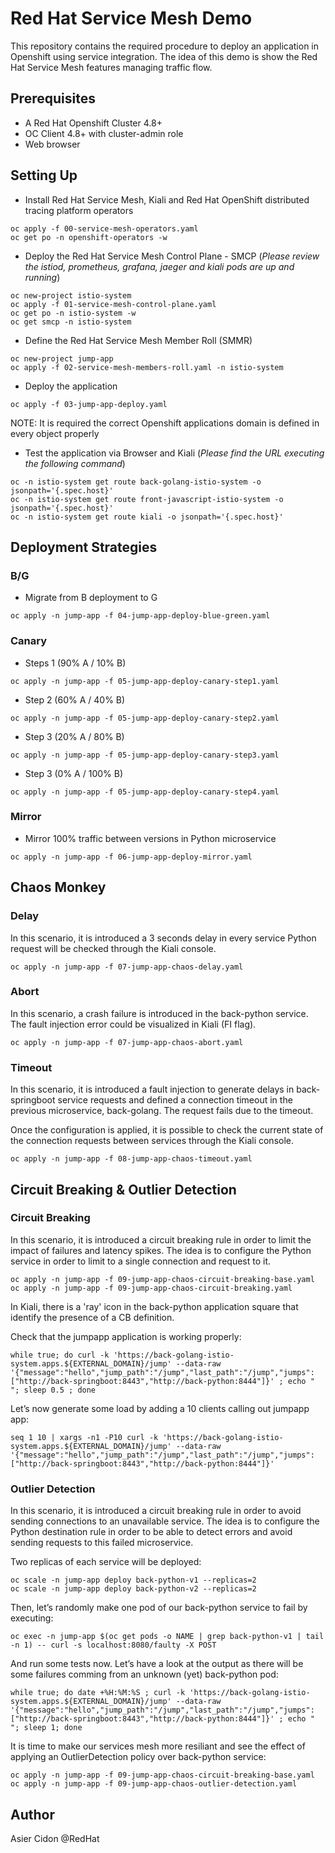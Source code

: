 # Red Hat Service Mesh Demo

This repository contains the required procedure to deploy an application in Openshift using service integration. The idea of this demo is show the Red Hat Service Mesh features managing traffic flow.

## Prerequisites

- A Red Hat Openshift Cluster 4.8+
- OC Client 4.8+ with cluster-admin role
- Web browser

## Setting Up

- Install Red Hat Service Mesh, Kiali and Red Hat OpenShift distributed tracing platform operators

```$bash
oc apply -f 00-service-mesh-operators.yaml
oc get po -n openshift-operators -w
```

- Deploy the Red Hat Service Mesh Control Plane - SMCP (*Please review the istiod, prometheus, grafana, jaeger and kiali pods are up and running*)

```$bash
oc new-project istio-system
oc apply -f 01-service-mesh-control-plane.yaml
oc get po -n istio-system -w
oc get smcp -n istio-system
```

- Define the Red Hat Service Mesh Member Roll (SMMR)

```$bash
oc new-project jump-app
oc apply -f 02-service-mesh-members-roll.yaml -n istio-system
```

- Deploy the application

```$bash
oc apply -f 03-jump-app-deploy.yaml
```

NOTE: It is required the correct Openshift applications domain is defined in every object properly 

- Test the application via Browser and Kiali (_Please find the URL executing the following command_)

```$bash
oc -n istio-system get route back-golang-istio-system -o jsonpath='{.spec.host}'
oc -n istio-system get route front-javascript-istio-system -o jsonpath='{.spec.host}'
oc -n istio-system get route kiali -o jsonpath='{.spec.host}'
```

## Deployment Strategies
### B/G

- Migrate from B deployment to G

```$bash
oc apply -n jump-app -f 04-jump-app-deploy-blue-green.yaml
```

### Canary

- Steps 1 (90% A / 10% B)

```$bash
oc apply -n jump-app -f 05-jump-app-deploy-canary-step1.yaml
```

- Step 2 (60% A / 40% B)

```$bash
oc apply -n jump-app -f 05-jump-app-deploy-canary-step2.yaml
```

- Step 3 (20% A / 80% B)

```$bash
oc apply -n jump-app -f 05-jump-app-deploy-canary-step3.yaml
```

- Step 3 (0% A / 100% B)

```$bash
oc apply -n jump-app -f 05-jump-app-deploy-canary-step4.yaml
```

### Mirror

- Mirror 100% traffic between versions in Python microservice

```$bash
oc apply -n jump-app -f 06-jump-app-deploy-mirror.yaml
```

## Chaos Monkey

### Delay

In this scenario, it is introduced a 3 seconds delay in every service Python request will be checked through the Kiali console.

```$bash
oc apply -n jump-app -f 07-jump-app-chaos-delay.yaml
```

### Abort
In this scenario, a crash failure is introduced in the back-python service. The fault injection error could be visualized in Kiali (FI flag).

```$bash
oc apply -n jump-app -f 07-jump-app-chaos-abort.yaml
```
### Timeout

In this scenario, it is introduced a fault injection to generate delays in back-springboot service requests and defined a connection timeout in the previous microservice, back-golang. The request fails due to the timeout.

Once the configuration is applied, it is possible to check the current state of the connection requests between services through the Kiali console.

```$bash
oc apply -n jump-app -f 08-jump-app-chaos-timeout.yaml
```

## Circuit Breaking & Outlier Detection

### Circuit Breaking
In this scenario, it is introduced a circuit breaking rule in order to limit the impact of failures and latency spikes. The idea is to configure the Python service in order to limit to a single connection and request to it.

```$bash
oc apply -n jump-app -f 09-jump-app-chaos-circuit-breaking-base.yaml
oc apply -n jump-app -f 09-jump-app-chaos-circuit-breaking.yaml
```

In Kiali, there is a 'ray' icon in the back-python application square that identify the presence of a CB definition.

Check that the jumpapp application is working properly:
```$bash
while true; do curl -k 'https://back-golang-istio-system.apps.${EXTERNAL_DOMAIN}/jump' --data-raw '{"message":"hello","jump_path":"/jump","last_path":"/jump","jumps":["http://back-springboot:8443","http://back-python:8444"]}' ; echo " "; sleep 0.5 ; done
```

Let’s now generate some load by adding a 10 clients calling out jumpapp app:
```$bash
seq 1 10 | xargs -n1 -P10 curl -k 'https://back-golang-istio-system.apps.${EXTERNAL_DOMAIN}/jump' --data-raw '{"message":"hello","jump_path":"/jump","last_path":"/jump","jumps":["http://back-springboot:8443","http://back-python:8444"]}'
```


### Outlier Detection
In this scenario, it is introduced a circuit breaking rule in order to avoid sending connections to an unavailable service. The idea is to configure the Python destination rule in order to be able to detect errors and avoid sending requests to this failed microservice.

Two replicas of each service will be deployed:
```$bash
oc scale -n jump-app deploy back-python-v1 --replicas=2
oc scale -n jump-app deploy back-python-v2 --replicas=2
```

Then, let’s randomly make one pod of our back-python service to fail by executing:
```$bash
oc exec -n jump-app $(oc get pods -o NAME | grep back-python-v1 | tail -n 1) -- curl -s localhost:8080/faulty -X POST
```

And run some tests now. Let’s have a look at the output as there will be some failures comming from an unknown (yet) back-python pod:
```$bash
while true; do date +%H:%M:%S ; curl -k 'https://back-golang-istio-system.apps.${EXTERNAL_DOMAIN}/jump' --data-raw '{"message":"hello","jump_path":"/jump","last_path":"/jump","jumps":["http://back-springboot:8443","http://back-python:8444"]}' ; echo " "; sleep 1; done
```

It is time to make our services mesh more resiliant and see the effect of applying an OutlierDetection policy over back-python service:
```$bash
oc apply -n jump-app -f 09-jump-app-chaos-circuit-breaking-base.yaml
oc apply -n jump-app -f 09-jump-app-chaos-outlier-detection.yaml
```
## Author

Asier Cidon @RedHat
